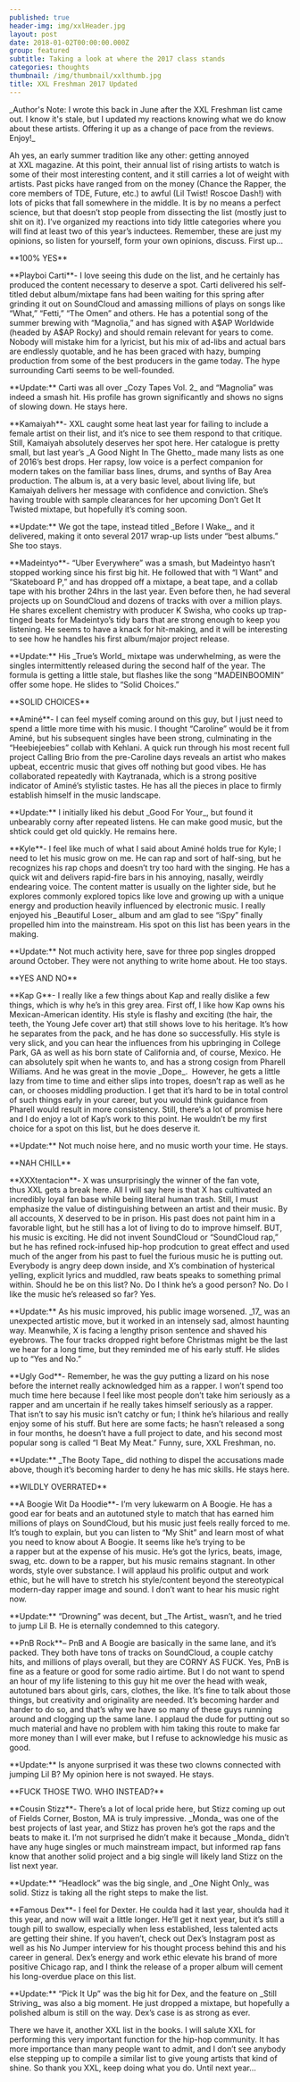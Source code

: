 ```yaml
---
published: true
header-img: img/xxlHeader.jpg
layout: post
date: 2018-01-02T00:00:00.000Z
group: featured
subtitle: Taking a look at where the 2017 class stands
categories: thoughts
thumbnail: /img/thumbnail/xxlthumb.jpg
title: XXL Freshman 2017 Updated
---
```

<p>_Author's Note: I wrote this back in June after the XXL Freshman list came out. I know it's stale, but I updated my reactions knowing what we do know about these artists. Offering it up as a change of pace from the reviews. Enjoy!_</p>

<p>Ah yes, an early summer tradition like any other: getting annoyed at XXL magazine. At this point, their annual list of rising artists to watch is some of their most interesting content, and it still carries a lot of weight with artists. Past picks have ranged from on the money (Chance the Rapper, the core members of TDE, Future, etc.) to awful (Lil Twist! Roscoe Dash!) with lots of picks that fall somewhere in the middle. It is by no means a perfect science, but that doesn’t stop people from dissecting the list (mostly just to shit on it). I’ve organized my reactions into tidy little categories where you will find at least two of this year’s inductees. Remember, these are just my opinions, so listen for yourself, form your own opinions, discuss. First up…</p>

<p>**100% YES**</p>

<p>**Playboi Carti**- I love seeing this dude on the list, and he certainly has produced the content necessary to deserve a spot. Carti delivered his self-titled debut album/mixtape fans had been waiting for this spring after grinding it out on SoundCloud and amassing millions of plays on songs like “What,” “Fetti,” “The Omen” and others. He has a potential song of the summer brewing with “Magnolia,” and has signed with A$AP Worldwide (headed by A$AP Rocky) and should remain relevant for years to come. Nobody will mistake him for a lyricist, but his mix of ad-libs and actual bars are endlessly quotable, and he has been graced with hazy, bumping production from some of the best producers in the game today. The hype surrounding Carti seems to be well-founded.</p>

<p>**Update:** Carti was all over _Cozy Tapes Vol. 2_ and “Magnolia” was indeed a smash hit. His profile has grown significantly and shows no signs of slowing down. He stays here.</p>

<p>**Kamaiyah**- XXL caught some heat last year for failing to include a female artist on their list, and it’s nice to see them respond to that critique. Still, Kamaiyah absolutely deserves her spot here. Her catalogue is pretty small, but last year’s _A Good Night In The Ghetto_ made many lists as one of 2016’s best drops. Her rapsy, low voice is a perfect companion for modern takes on the familiar bass lines, drums, and synths of Bay Area production. The album is, at a very basic level, about living life, but Kamaiyah delivers her message with confidence and conviction. She’s having trouble with sample clearances for her upcoming Don’t Get It Twisted mixtape, but hopefully it’s coming soon.</p>

<p>**Update:** We got the tape, instead titled _Before I Wake_, and it delivered, making it onto several 2017 wrap-up lists under “best albums.” She too stays.</p>

<p>**Madeintyo**- “Uber Everywhere” was a smash, but Madeintyo hasn’t stopped working since his first big hit. He followed that with “I Want” and “Skateboard P,” and has dropped off a mixtape, a beat tape, and a collab tape with his brother 24hrs in the last year. Even before then, he had several projects up on SoundCloud and dozens of tracks with over a million plays. He shares excellent chemistry with producer K Swisha, who cooks up trap-tinged beats for Madeintyo’s tidy bars that are strong enough to keep you listening. He seems to have a knack for hit-making, and it will be interesting to see how he handles his first album/major project release.</p>

<p>**Update:** His _True’s World_ mixtape was underwhelming, as were the singles intermittently released during the second half of the year. The formula is getting a little stale, but flashes like the song “MADEINBOOMIN” offer some hope. He slides to “Solid Choices.”</p>

<p>**SOLID CHOICES**</p>

<p>**Aminé**- I can feel myself coming around on this guy, but I just need to spend a little more time with his music. I thought “Caroline” would be it from Aminé, but his subsequent singles have been strong, culminating in the “Heebiejeebies” collab with Kehlani. A quick run through his most recent full project Calling Brio from the pre-Caroline days reveals an artist who makes upbeat, eccentric music that gives off nothing but good vibes. He has collaborated repeatedly with Kaytranada, which is a strong positive indicator of Aminé’s stylistic tastes. He has all the pieces in place to firmly establish himself in the music landscape.</p>

<p>**Update:** I initially liked his debut _Good For Your_, but found it unbearably corny after repeated listens. He can make good music, but the shtick could get old quickly. He remains here.</p>

<p>**Kyle**- I feel like much of what I said about Aminé holds true for Kyle; I need to let his music grow on me. He can rap and sort of half-sing, but he recognizes his rap chops and doesn’t try too hard with the singing. He has a quick wit and delivers rapid-fire bars in his annoying, nasally, weirdly endearing voice. The content matter is usually on the lighter side, but he explores commonly explored topics like love and growing up with a unique energy and production heavily influenced by electronic music. I really enjoyed his _Beautiful Loser_ album and am glad to see “iSpy” finally propelled him into the mainstream. His spot on this list has been years in the making.</p>

<p>**Update:** Not much activity here, save for three pop singles dropped around October. They were not anything to write home about. He too stays.</p>

<p>**YES AND NO**</p>

<p>**Kap G**- I really like a few things about Kap and really dislike a few things, which is why he’s in this grey area. First off, I like how Kap owns his Mexican-American identity. His style is flashy and exciting (the hair, the teeth, the Young Jefe cover art) that still shows love to his heritage. It’s how he separates from the pack, and he has done so successfully. His style is very slick, and you can hear the influences from his upbringing in College Park, GA as well as his born state of California and, of course, Mexico. He can absolutely spit when he wants to, and has a strong cosign from Pharell Williams. And he was great in the movie _Dope_.  However, he gets a little lazy from time to time and either slips into tropes, doesn’t rap as well as he can, or chooses middling production. I get that it’s hard to be in total control of such things early in your career, but you would think guidance from Pharell would result in more consistency. Still, there’s a lot of promise here and I do enjoy a lot of Kap’s work to this point. He wouldn’t be my first choice for a spot on this list, but he does deserve it.</p>

<p>**Update:** Not much noise here, and no music worth your time. He stays.</p>

<p>**NAH CHILL**</p>

<p>**XXXtentacion**- X was unsurprisingly the winner of the fan vote, thus XXL gets a break here. All I will say here is that X has cultivated an incredibly loyal fan base while being literal human trash. Still, I must emphasize the value of distinguishing between an artist and their music. By all accounts, X deserved to be in prison. His past does not paint him in a favorable light, but he still has a lot of living to do to improve himself. BUT, his music is exciting. He did not invent SoundCloud or “SoundCloud rap,” but he has refined rock-infused hip-hop prodcution to great effect and used much of the anger from his past to fuel the furious music he is putting out. Everybody is angry deep down inside, and X’s combination of hysterical yelling, explicit lyrics and muddled, raw beats speaks to something primal within. Should he be on this list? No. Do I think he’s a good person? No. Do I like the music he’s released so far? Yes.</p>

<p>**Update:** As his music improved, his public image worsened. _17_ was an unexpected artistic move, but it worked in an intensely sad, almost haunting way. Meanwhile, X is facing a lengthy prison sentence and shaved his eyebrows. The four tracks dropped right before Christmas might be the last we hear for a long time, but they reminded me of his early stuff. He slides up to “Yes and No.”</p>

<p>**Ugly God**- Remember, he was the guy putting a lizard on his nose before the internet really acknowledged him as a rapper. I won’t spend too much time here because I feel like most people don’t take him seriously as a rapper and am uncertain if he really takes himself seriously as a rapper. That isn’t to say his music isn’t catchy or fun; I think he’s hilarious and really enjoy some of his stuff. But here are some facts; he hasn’t released a song in four months, he doesn’t have a full project to date, and his second most popular song is called “I Beat My Meat.” Funny, sure, XXL Freshman, no.</p>

<p>**Update:** _The Booty Tape_ did nothing to dispel the accusations made above, though it’s becoming harder to deny he has mic skills. He stays here.</p> 

<p>**WILDLY OVERRATED**</p>

<p>**A Boogie Wit Da Hoodie**- I’m very lukewarm on A Boogie. He has a good ear for beats and an autotuned style to match that has earned him millions of plays on SoundCloud, but his music just feels really forced to me. It’s tough to explain, but you can listen to “My Shit” and learn most of what you need to know about A Boogie. It seems like he’s trying to be a rapper but at the expense of his music. He’s got the lyrics, beats, image, swag, etc. down to be a rapper, but his music remains stagnant. In other words, style over substance. I will applaud his prolific output and work ethic, but he will have to stretch his style/content beyond the stereotypical modern-day rapper image and sound. I don’t want to hear his music right now.</p>

<p>**Update:** “Drowning” was decent, but _The Artist_ wasn’t, and he tried to jump Lil B. He is eternally condemned to this category.</p>

<p>**PnB Rock**– PnB and A Boogie are basically in the same lane, and it’s packed. They both have tons of tracks on SoundCloud, a couple catchy hits, and millions of plays overall, but they are CORNY AS FUCK. Yes, PnB is fine as a feature or good for some radio airtime. But I do not want to spend an hour of my life listening to this guy hit me over the head with weak, autotuned bars about girls, cars, clothes, the like. It’s fine to talk about those things, but creativity and originality are needed. It’s becoming harder and harder to do so, and that’s why we have so many of these guys running around and clogging up the same lane. I applaud the dude for putting out so much material and have no problem with him taking this route to make far more money than I will ever make, but I refuse to acknowledge his music as good.</p>

<p>**Update:** Is anyone surprised it was these two clowns connected with jumping Lil B? My opinion here is not swayed. He stays.</p>

<p>**FUCK THOSE TWO. WHO INSTEAD?**</p>

<p>**Cousin Stizz**- There’s a lot of local pride here, but Stizz coming up out of Fields Corner, Boston, MA is truly impressive. _Monda_ was one of the best projects of last year, and Stizz has proven he’s got the raps and the beats to make it. I’m not surprised he didn’t make it because _Monda_ didn’t have any huge singles or much mainstream impact, but informed rap fans know that another solid project and a big single will likely land Stizz on the list next year.</p>

<p>**Update:** “Headlock” was the big single, and _One Night Only_ was solid. Stizz is taking all the right steps to make the list.</p> 

<p>**Famous Dex**- I feel for Dexter. He coulda had it last year, shoulda had it this year, and now will wait a little longer. He’ll get it next year, but it’s still a tough pill to swallow, especially when less established, less talented acts are getting their shine. If you haven’t, check out Dex’s Instagram post as well as his No Jumper interview for his thought process behind this and his career in general. Dex’s energy and work ethic elevate his brand of more positive Chicago rap, and I think the release of a proper album will cement his long-overdue place on this list.</p>

<p>**Update:** “Pick It Up” was the big hit for Dex, and the feature on _Still Striving_ was also a big moment. He just dropped a mixtape, but hopefully a polished album is still on the way. Dex’s case is as strong as ever.</p>

<p>There we have it, another XXL list in the books. I will salute XXL for performing this very important function for the hip-hop community. It has more importance than many people want to admit, and I don’t see anybody else stepping up to compile a similar list to give young artists that kind of shine. So thank you XXL, keep doing what you do. Until next year…</p>
